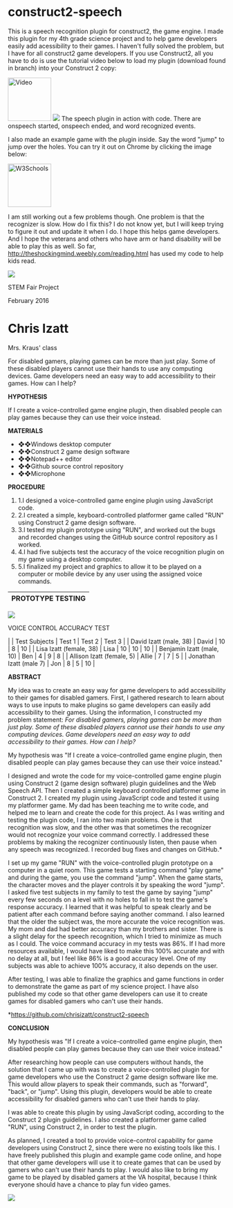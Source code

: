 # construct2-speech
This is a speech recognition plugin for construct2, the game engine.
I made this plugin for my 4th grade science project and to help game developers easily add acessibility to their games. I haven't fully 
solved the problem, but I have for all construct2 game developers. If you use Construct2, all you have to do is use the tutorial video
below to load my plugin (download found in branch) into your Construct 2 copy:

<a href="https://construct2.s3.amazonaws.com/chris/video.html" target="_blank">
<img border="0" alt="Video" src="http://onlineimageupoader.weebly.com/uploads/6/6/8/8/66889447/6717986_orig.jpg" width="100" height="100"></a>

<img src="https://construct2.s3.amazonaws.com/chris/construct2.png"/>
The speech plugin in action with code. There are onspeech started, onspeech ended, and word recognized events.


I also made an example game with the plugin inside. Say the word "jump" to jump over the holes. You can try it out on Chrome by clicking the image below:

<a href="https://construct2.s3.amazonaws.com/chris/science/index.html" target="_blank"> 
<img border="0" alt="W3Schools" src="http://onlineimageupoader.weebly.com/uploads/6/6/8/8/66889447/6499799_orig.png" width="100" height="100"></a>

I am still working out a few problems though. One problem is that the recognizer is slow. How do I fix this? I do not know yet, but I will keep trying to figure it out and update it when I do. I hope this helps game developers. And I hope the veterans and others who have arm or hand disability will be able to play this as well. So far, http://theshockingmind.weebly.com/reading.html has used my code to help kids read.









<img src="https://construct2.s3.amazonaws.com/chris/sayit.png"/>

STEM Fair Project

February 2016

# Chris Izatt

Mrs. Kraus' class





For disabled gamers, playing games can be more than just play. Some of these disabled players cannot use their hands to use any computing devices. Game developers need an easy way to add accessibility to their games. How can I help?



**HYPOTHESIS**

If I create a voice-controlled game engine plugin, then disabled people can play games because they can use their voice instead.



**MATERIALS**

- ❖❖Windows desktop computer
- ❖❖Construct 2 game design software
- ❖❖Notepad++ editor
- ❖❖Github source control repository
- ❖❖Microphone



**PROCEDURE**

1. 1.I designed a voice-controlled game engine plugin using JavaScript code.
2. 2.I created a simple, keyboard-controlled platformer game called "RUN" using Construct 2 game design software.
3. 3.I tested my plugin prototype using "RUN", and worked out the bugs and recorded changes using the GitHub source control repository as I worked.
4. 4.I had five subjects test the accuracy of the voice recognition plugin on my game using a desktop computer.
5. 5.I finalized my project and graphics to allow it to be played on a computer or mobile device by any user using the assigned voice commands.

| **PROTOTYPE TESTING** |
| --- |
<img src="https://construct2.s3.amazonaws.com/chris/chart.png"/>

VOICE CONTROL ACCURACY TEST


 |
| Test Subjects | Test 1 | Test 2 | Test 3 |
| David Izatt (male, 38) | David | 10 | 8 | 10 |
| Lisa Izatt (female, 38) | Lisa | 10 | 10 | 10 |
| Benjamin Izatt (male, 10) | Ben | 4 | 9 | 8 |
| Allison Izatt (female, 5) | Allie | 7 | 7 | 5 |
| Jonathan Izatt (male 7) | Jon | 8 | 5 | 10 |





**ABSTRACT**

My idea was to create an easy way for game developers to add accessibility to their games for disabled gamers. First, I gathered research to learn about ways to use inputs to make plugins so game developers can easily add accessibility to their games. Using the information, I constructed my problem statement: _For disabled gamers, playing games can be more than just play. Some of these disabled players cannot use their hands to use any computing devices. Game developers need an easy way to add accessibility to their games. How can I help?_

My hypothesis was "If I create a voice-controlled game engine plugin, then disabled people can play games because they can use their voice instead."

I designed and wrote the code for my voice-controlled game engine plugin using Construct 2 (game design software) plugin guidelines and the Web Speech API. Then I created a simple keyboard controlled platformer game in Construct 2. I created my plugin using JavaScript code and tested it using my platformer game. My dad has been teaching me to write code, and helped me to learn and create the code for this project. As I was writing and testing the plugin code, I ran into two main problems. One is that recognition was slow, and the other was that sometimes the recognizer would not recognize your voice command correctly. I addressed these problems by making the recognizer continuously listen, then pause when any speech was recognized. I recorded bug fixes and changes on GitHub.\*

I set up my game "RUN" with the voice-controlled plugin prototype on a computer in a quiet room. This game tests a starting command "play game" and during the game, you use the command "jump". When the game starts, the character moves and the player controls it by speaking the word "jump". I asked five test subjects in my family to test the game by saying "jump" every few seconds on a level with no holes to fall in to test the game's response accuracy. I learned that it was helpful to speak clearly and be patient after each command before saying another command. I also learned that the older the subject was, the more accurate the voice recognition was. My mom and dad had better accuracy than my brothers and sister. There is a slight delay for the speech recognition, which I tried to minimize as much as I could. The voice command accuracy in my tests was 86%. If I had more resources available, I would have liked to make this 100% accurate and with no delay at all, but I feel like 86% is a good accuracy level. One of my subjects was able to achieve 100% accuracy, it also depends on the user.

After testing, I was able to finalize the graphics and game functions in order to demonstrate the game as part of my science project. I have also published my code so that other game developers can use it to create games for disabled gamers who can't use their hands.

\*https://github.com/chrisizatt/construct2-speech

















**CONCLUSION**

My hypothesis was "If I create a voice-controlled game engine plugin, then disabled people can play games because they can use their voice instead."

After researching how people can use computers without hands, the solution that I came up with was to create a voice-controlled plugin for game developers who use the Construct 2 game design software like me. This would allow players to speak their commands, such as "forward", "back", or "jump". Using this plugin, developers would be able to create accessibility for disabled gamers who can't use their hands to play.

I was able to create this plugin by using JavaScript coding, according to the Construct 2 plugin guidelines. I also created a platformer game called "RUN", using Construct 2,  in order to test the plugin.

As planned, I created a tool to provide voice-control capability for game developers using Construct 2, since there were no existing tools like this. I have freely published this plugin and example game code online, and hope that other game developers will use it to create games that can be used by gamers who can't use their hands to play. I would also like to bring my game to be played by disabled gamers at the VA hospital, because I think everyone should have a chance to play fun video games.



<img src="https://construct2.s3.amazonaws.com/chris/dexter.png"/>
